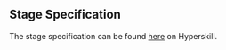 ## Stage Specification

The stage specification can be found [here](https://hyperskill.org/projects/77/stages/428/implement) on Hyperskill.